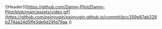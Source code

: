 ![Header]([https://github.com/Danny-Pilot/Danny-Pilot/blob/main/assets/video.gif](https://github.com/psinyugin/psinyugin.github.io/commit/bcc359e87ab329b274aa24d5ffe3de6d29fd79aa
))
